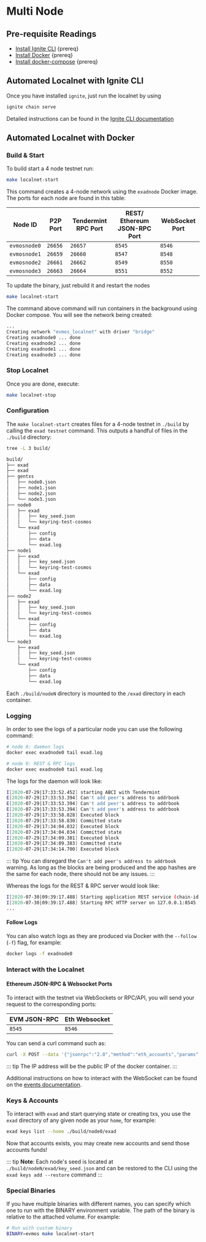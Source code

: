 <!--
order: 2
-->

# Multi Node

## Pre-requisite Readings

- [Install Ignite CLI](https://docs.ignite.com/guide/install.html)  {prereq}
- [Install Docker](https://docs.docker.com/engine/installation/)  {prereq}
- [Install docker-compose](https://docs.docker.com/compose/install/)  {prereq}

## Automated Localnet with Ignite CLI

Once you have installed `ignite`, just run the localnet by using

```bash
ignite chain serve 
```

Detailed instructions can be found in the [Ignite CLI documentation](https://docs.ignite.com/kb/serve.html)

## Automated Localnet with Docker

### Build & Start

To build start a 4 node testnet run:

```bash
make localnet-start
```

This command creates a 4-node network using the `exadnode` Docker image.
The ports for each node are found in this table:

| Node ID          | P2P Port | Tendermint RPC Port | REST/ Ethereum JSON-RPC Port | WebSocket Port |
|------------------|----------|---------------------|------------------------------|----------------|
| `evmosnode0` | `26656`  | `26657`             | `8545`                       | `8546`         |
| `evmosnode1` | `26659`  | `26660`             | `8547`                       | `8548`         |
| `evmosnode2` | `26661`  | `26662`             | `8549`                       | `8550`         |
| `evmosnode3` | `26663`  | `26664`             | `8551`                       | `8552`         |

To update the binary, just rebuild it and restart the nodes

```bash
make localnet-start
```

The command above  command will run containers in the background using Docker compose. You will see the network being created:

```bash
...
Creating network "evmos_localnet" with driver "bridge"
Creating exadnode0 ... done
Creating exadnode2 ... done
Creating exadnode1 ... done
Creating exadnode3 ... done
```

### Stop Localnet

Once you are done, execute:

```bash
make localnet-stop
```

### Configuration

The `make localnet-start` creates files for a 4-node testnet in `./build` by
calling the `exad testnet` command. This outputs a handful of files in the
`./build` directory:

```bash
tree -L 3 build/

build/
├── exad
├── exad
├── gentxs
│   ├── node0.json
│   ├── node1.json
│   ├── node2.json
│   └── node3.json
├── node0
│   ├── exad
│   │   ├── key_seed.json
│   │   └── keyring-test-cosmos
│   └── exad
│       ├── config
│       ├── data
│       └── exad.log
├── node1
│   ├── exad
│   │   ├── key_seed.json
│   │   └── keyring-test-cosmos
│   └── exad
│       ├── config
│       ├── data
│       └── exad.log
├── node2
│   ├── exad
│   │   ├── key_seed.json
│   │   └── keyring-test-cosmos
│   └── exad
│       ├── config
│       ├── data
│       └── exad.log
└── node3
    ├── exad
    │   ├── key_seed.json
    │   └── keyring-test-cosmos
    └── exad
        ├── config
        ├── data
        └── exad.log
```

Each `./build/nodeN` directory is mounted to the `/exad` directory in each container.

### Logging

In order to see the logs of a particular node you can use the following command:

```bash
# node 0: daemon logs
docker exec exadnode0 tail exad.log

# node 0: REST & RPC logs
docker exec exadnode0 tail exad.log
```

The logs for the daemon will look like:

```bash
I[2020-07-29|17:33:52.452] starting ABCI with Tendermint                module=main
E[2020-07-29|17:33:53.394] Can't add peer's address to addrbook         module=p2p err="Cannot add non-routable address 272a247b837653cf068d39efd4c407ffbd9a0e6f@192.168.10.5:26656"
E[2020-07-29|17:33:53.394] Can't add peer's address to addrbook         module=p2p err="Cannot add non-routable address 3e05d3637b7ebf4fc0948bbef01b54d670aa810a@192.168.10.4:26656"
E[2020-07-29|17:33:53.394] Can't add peer's address to addrbook         module=p2p err="Cannot add non-routable address 689f8606ede0b26ad5b79ae244c14cc67ab4efe7@192.168.10.3:26656"
I[2020-07-29|17:33:58.828] Executed block                               module=state height=88 validTxs=0 invalidTxs=0
I[2020-07-29|17:33:58.830] Committed state                              module=state height=88 txs=0 appHash=90CC5FA53CF8B5EC49653A14DA20888AD81C92FCF646F04D501453FD89FCC791
I[2020-07-29|17:34:04.032] Executed block                               module=state height=89 validTxs=0 invalidTxs=0
I[2020-07-29|17:34:04.034] Committed state                              module=state height=89 txs=0 appHash=0B54C4DB1A0DACB1EEDCD662B221C048C826D309FD2A2F31FF26BAE8D2D7D8D7
I[2020-07-29|17:34:09.381] Executed block                               module=state height=90 validTxs=0 invalidTxs=0
I[2020-07-29|17:34:09.383] Committed state                              module=state height=90 txs=0 appHash=75FD1EE834F0669D5E717C812F36B21D5F20B3CCBB45E8B8D415CB9C4513DE51
I[2020-07-29|17:34:14.700] Executed block                               module=state height=91 validTxs=0 invalidTxs=0
```

::: tip
You can disregard the `Can't add peer's address to addrbook` warning. As long as the blocks are
being produced and the app hashes are the same for each node, there should not be any issues.
:::

Whereas the logs for the REST & RPC server would look like:

```bash
I[2020-07-30|09:39:17.488] Starting application REST service (chain-id: "7305661614933169792")... module=rest-server
I[2020-07-30|09:39:17.488] Starting RPC HTTP server on 127.0.0.1:8545   module=rest-server
...
```

#### Follow Logs

You can also watch logs as they are produced via Docker with the `--follow` (`-f`) flag, for
example:

```bash
docker logs -f exadnode0
```

### Interact with the Localnet

#### Ethereum JSON-RPC & Websocket Ports

To interact with the testnet via WebSockets or RPC/API, you will send your request to the corresponding ports:

| EVM JSON-RPC | Eth Websocket |
|--------------|---------------|
| `8545`       | `8546`        |

You can send a curl command such as:

```bash
curl -X POST --data '{"jsonrpc":"2.0","method":"eth_accounts","params":[],"id":1}' -H "Content-Type: application/json" 192.162.10.1:8545
```

::: tip
The IP address will be the public IP of the docker container.
:::

Additional instructions on how to interact with the WebSocket can be found on the [events documentation](./../json-rpc/events.md#ethereum-websocket).

### Keys & Accounts

To interact with `exad` and start querying state or creating txs, you use the
`exad` directory of any given node as your `home`, for example:

```bash
exad keys list --home ./build/node0/exad
```

Now that accounts exists, you may create new accounts and send those accounts
funds!

::: tip
**Note**: Each node's seed is located at `./build/nodeN/exad/key_seed.json` and can be restored to the CLI using the `exad keys add --restore` command
:::

### Special Binaries

If you have multiple binaries with different names, you can specify which one to run with the BINARY environment variable. The path of the binary is relative to the attached volume. For example:

```bash
# Run with custom binary
BINARY=evmos make localnet-start
```
